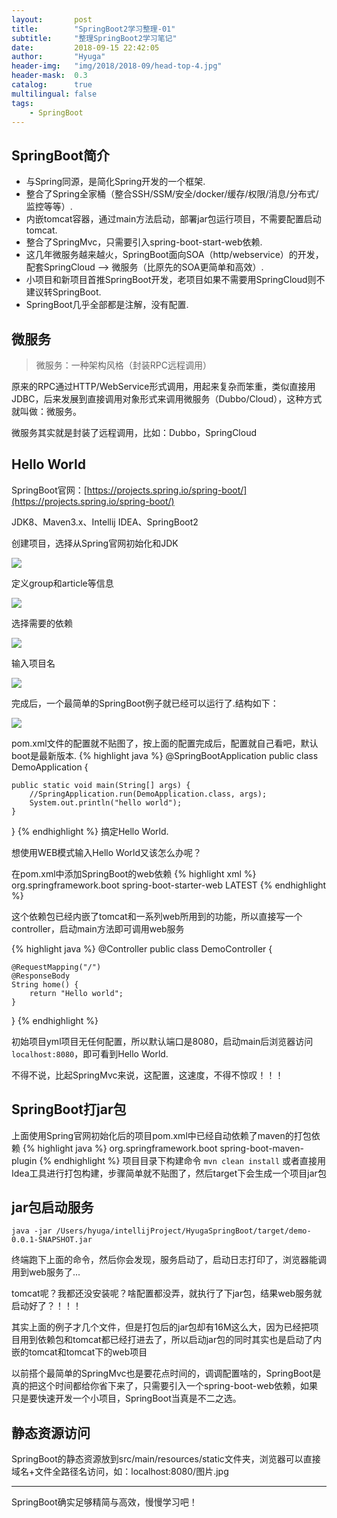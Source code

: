 ```yaml
---
layout:       post
title:        "SpringBoot2学习整理-01"
subtitle:     "整理SpringBoot2学习笔记"
date:         2018-09-15 22:42:05
author:       "Hyuga"
header-img:   "img/2018/2018-09/head-top-4.jpg"
header-mask:  0.3
catalog:      true
multilingual: false
tags:
    - SpringBoot
---
```


## SpringBoot简介
- 与Spring同源，是简化Spring开发的一个框架.
- 整合了Spring全家桶（整合SSH/SSM/安全/docker/缓存/权限/消息/分布式/监控等等）.
- 内嵌tomcat容器，通过main方法启动，部署jar包运行项目，不需要配置启动tomcat.
- 整合了SpringMvc，只需要引入spring-boot-start-web依赖.
- 这几年微服务越来越火，SpringBoot面向SOA（http/webservice）的开发，配套SpringCloud --> 微服务（比原先的SOA更简单和高效）.
- 小项目和新项目首推SpringBoot开发，老项目如果不需要用SpringCloud则不建议转SpringBoot.
- SpringBoot几乎全部都是注解，没有配置.

## 微服务
> 微服务：一种架构风格（封装RPC远程调用）

原来的RPC通过HTTP/WebService形式调用，用起来复杂而笨重，类似直接用JDBC，后来发展到直接调用对象形式来调用微服务（Dubbo/Cloud），这种方式就叫做：微服务。

微服务其实就是封装了远程调用，比如：Dubbo，SpringCloud

## Hello World
SpringBoot官网：[https://projects.spring.io/spring-boot/](https://projects.spring.io/spring-boot/)

JDK8、Maven3.x、Intellij IDEA、SpringBoot2

创建项目，选择从Spring官网初始化和JDK

![](/img/2018/2018-09/boot-1.png)

定义group和article等信息

![](/img/2018/2018-09/boot-2.png)

选择需要的依赖

![](/img/2018/2018-09/boot-3.png)

输入项目名

![](/img/2018/2018-09/boot-4.png)

完成后，一个最简单的SpringBoot例子就已经可以运行了.结构如下：

![](/img/2018/2018-09/boot-5.png)

pom.xml文件的配置就不贴图了，按上面的配置完成后，配置就自己看吧，默认boot是最新版本.
{% highlight java %}
@SpringBootApplication
public class DemoApplication {

    public static void main(String[] args) {
        //SpringApplication.run(DemoApplication.class, args);
        System.out.println("hello world");
    }
}
{% endhighlight %}
搞定Hello World.

想使用WEB模式输入Hello World又该怎么办呢？

在pom.xml中添加SpringBoot的web依赖
{% highlight xml %}
<dependency>
    <groupId>org.springframework.boot</groupId>
    <artifactId>spring-boot-starter-web</artifactId>
    <version>LATEST</version>
</dependency>
{% endhighlight %}

这个依赖包已经内嵌了tomcat和一系列web所用到的功能，所以直接写一个controller，启动main方法即可调用web服务

{% highlight java %}
@Controller
public class DemoController {

    @RequestMapping("/")
    @ResponseBody
    String home() {
        return "Hello world";
    }

}
{% endhighlight %}

初始项目yml项目无任何配置，所以默认端口是8080，启动main后浏览器访问`localhost:8080`，即可看到Hello World.

不得不说，比起SpringMvc来说，这配置，这速度，不得不惊叹！！！

## SpringBoot打jar包
上面使用Spring官网初始化后的项目pom.xml中已经自动依赖了maven的打包依赖
{% highlight java %}
<build>
    <plugins>
        <plugin>
            <groupId>org.springframework.boot</groupId>
            <artifactId>spring-boot-maven-plugin</artifactId>
        </plugin>
    </plugins>
</build>
{% endhighlight %}
项目目录下构建命令 `mvn clean install`
或者直接用Idea工具进行打包构建，步骤简单就不贴图了，然后target下会生成一个项目jar包

## jar包启动服务
`java -jar /Users/hyuga/intellijProject/HyugaSpringBoot/target/demo-0.0.1-SNAPSHOT.jar`

终端跑下上面的命令，然后你会发现，服务启动了，启动日志打印了，浏览器能调用到web服务了...

tomcat呢？我都还没安装呢？啥配置都没弄，就执行了下jar包，结果web服务就启动好了？！！！

其实上面的例子才几个文件，但是打包后的jar包却有16M这么大，因为已经把项目用到依赖包和tomcat都已经打进去了，所以启动jar包的同时其实也是启动了内嵌的tomcat和tomcat下的web项目

以前搭个最简单的SpringMvc也是要花点时间的，调调配置啥的，SpringBoot是真的把这个时间都给你省下来了，只需要引入一个spring-boot-web依赖，如果只是要快速开发一个小项目，SpringBoot当真是不二之选。

## 静态资源访问
SpringBoot的静态资源放到src/main/resources/static文件夹，浏览器可以直接域名+文件全路径名访问，如：localhost:8080/图片.jpg

---
SpringBoot确实足够精简与高效，慢慢学习吧！